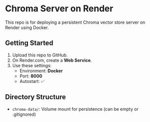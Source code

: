 # Chroma Server on Render

This repo is for deploying a persistent Chroma vector store server on Render using Docker.

## Getting Started

1. Upload this repo to GitHub.
2. On Render.com, create a **Web Service**.
3. Use these settings:
   - Environment: **Docker**
   - Port: **8000**
   - Autostart: ✅

## Directory Structure

- `chroma-data/`: Volume mount for persistence (can be empty or .gitignored)
